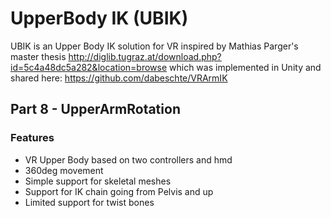 # UpperBody IK (UBIK) #

UBIK is an Upper Body IK solution for VR inspired by Mathias Parger's master thesis http://diglib.tugraz.at/download.php?id=5c4a48dc5a282&location=browse
which was implemented in Unity and shared here: https://github.com/dabeschte/VRArmIK

## Part 8 - UpperArmRotation ##

### Features ###

* VR Upper Body based on two controllers and hmd
* 360deg movement
* Simple support for skeletal meshes
* Support for IK chain going from Pelvis and up
* Limited support for twist bones


